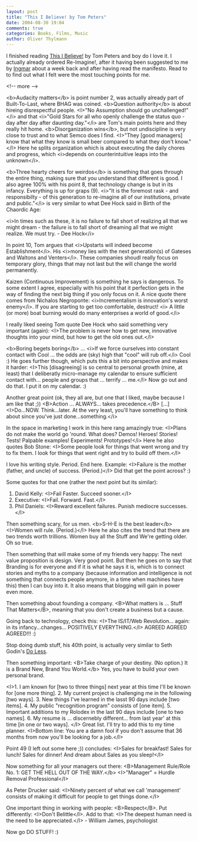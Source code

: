 ```yaml
---
layout: post
title: "This I Believe! by Tom Peters"
date: 2004-08-30 19:04
comments: true
categories: Books, Films, Music
author: Oliver Thylmann
---
```



I finished reading [This I Believe!](http://www.changethis.com/2.ThisIBelieve) by Tom Peters and boy do I love it. I actually already ordered Re-Imagine!, after it having been suggested to me by [Ingmar](http://bornholz.typepad.com/) about a week back and after having read the manifesto. Read to to find out what I felt were the most touching points for me.


&lt;!-- more --&gt;


&lt;b&gt;Audacity matters&lt;/b&gt; is point number 2, was actually already part of Built-To-Last, where BHAG was coined. &lt;b&gt;Question authority&lt;/b&gt; is about hireing disrespectful people. &lt;I&gt;&quot;No Assumption should go unchallenged!&quot;&lt;/i&gt; and that &lt;i&gt;&quot;Gold Stars for all who openly challenge the status quo - day after day after daunting day.&quot;&lt;/i&gt; are Tom's main points here and they really hit home. &lt;b&gt;Disorganization wins&lt;/b&gt;, but not undiscipline is very close to trust and to what Semco does I find. &lt;I&gt;&quot;They [good managers] know that what they know is small beer compared to what they don't know.&quot;&lt;/I&gt; Here he splits organization which is about executing the daily chores and progress, which &lt;i&gt;depends on counterintuitive leaps into the unknown&lt;/i&gt;. 

&lt;b&gt;Three hearty cheers for weirdos&lt;/b&gt; is something that goes through the entire thing, making sure that you understand that different is good. I also agree 100% with his point 8, that technology change is but in its infancy. Everything is up for graps (9). &lt;i&gt;&quot;It is the foremost rask - and responsibilty - of this generation to re-imagine all of our institutions, private and public.&quot;&lt;/i&gt; is very similar to what Dee Hock said in Birth of the Chaordic Age: 

&lt;i&gt;In times such as these, it is no failure to fall short of realizing all that we might dream - the failure is to fall short of dreaming all that we might realize. We must try. - Dee Hock&lt;/i&gt;

In point 10, Tom argues that &lt;i&gt;Upstarts will indeed become Establishment&lt;/i&gt;. His &lt;i&gt;money lies with the next generation(s) of Gateses and Waltons and Venters&lt;/i&gt;. These companies shoudl really focus on temporary glory, things that may not last but the will change the world permanently.

Kaizen (Continuous Improvement) is something he says is dangerous. To some extent I agree, especially with his point that it perfection gets in the way of finding the next big thing if you only focus on it. A nice quote there comes from Nichalos Negroponte: &lt;i&gt;Incrementalism is innovation's worst enemy&lt;/i&gt;. If you are starting to get too comfortable, destruct! &lt;i&gt; A little (or more) boat burning would do many enterprises a world of good.&lt;/i&gt;

I really liked seeing Tom quote Dee Hock who said something very important (again): &lt;I&gt;The problem is never how to get new, innovative thoughts into your mind, but how to get the old ones out.&lt;/I&gt;

&lt;b&gt;Boring begets boring&lt;/b&gt; ... &lt;i&gt;If we force ourselves into constant contact with Cool ... the odds are (sky) high that &quot;cool&quot; will rub off.&lt;/i&gt; Cool :) He goes further though, which puts this a bit into perspective and makes it harder: &lt;I&gt;This [disagreeing] is so central to personal growth (mine, at least) that I deliberatly micro-manage my calendar to ensure sufficient contact with... people and groups that ... terrify ... me.&lt;/I&gt; Now go out and do that. I put it on my calendar. :)

Another great point (ok, they all are, but one that I liked, maybe because I am like that ;)) &lt;B&gt;Action ... ALWAYS... takes precedence.&lt;/B&gt; [...] &lt;I&gt;Do...NOW. Think...later. At the very least, you'll have something to think about since you've just done...something.&lt;/i&gt;

In the space in marketing I work in this here rang amazingly true: &lt;I&gt;Plans do not make the world go 'round. What does? Demos! Heroes! Stories! Tests! Palpable examples! Experiments! Prototypes!&lt;/i&gt; Here he also quotes Bob Stone: &lt;I&gt;Some people look for things that went wrong and try to fix them. I look for things that went right and try to build off them.&lt;/I&gt;

I love his writing style. Period. End here. Example: &lt;I&gt;Failure is the mother (father, and uncle) of success. (Period.)&lt;/I&gt; Did that get the point across? :)

Some quotes for that one (rather the next point but its similar):
1. David Kelly: &lt;I&gt;Fail Faster. Succeed sooner.&lt;/I&gt;
2. Executive: &lt;I&gt;Fail. Forward. Fast.&lt;/I&gt;
3. Phil Daniels: &lt;I&gt;Reward excellent failures. Punish mediocre successes.&lt;/I&gt;

Then something scary, for us men. &lt;b&gt;S-H-E is the best leader&lt;/b&gt; &lt;I&gt;Women will rule. (Period.)&lt;/I&gt; Here he also cites the trend that there are two trends worth trillions. Women buy all the Stuff and We're getting older. Oh so true.

Then something that will make some of my friends very happy: The next value proposition is design. Very good point. But then he goes on to say that Branding is for everyone and if it is what he says it is, which is to connect stories and myths to a company (because information and intelligence is not something that connects people anymore, in a time when machines have this) then I can buy into it. It also means that blogging will gain in power even more.

Then something about founding a company. &lt;B&gt;What matters is ... Stuff That Matters&lt;/B&gt;, meaning that you don't create a business but a cause. 

Going back to technology, check this: &lt;I&gt;The IS/IT/Web Revolution... again: in its infancy...changes... POSITIVELY EVERYTHING.&lt;/I&gt; AGREED AGREED AGREED!!! :)

Stop doing dumb stuff, his 40th point, is actually very similar to Seth Godin's [Do Less](http://owt.typepad.com/blog/2004/08/do_less.html).

Then something important: &lt;B&gt;Take charge of your destiny. (No option.) It is a Brand New, Brand You World.&lt;/b&gt; Yes, you have to build your own personal brand.

&lt;I&gt;1. I am known for [two to three things]
next year at this time I'll be known for [one more thing].
2. My current project is challenging me in the following [two ways].
3. New things I've learned in the lasst 90 days include [two items].
4. My public &quot;recognition program&quot; consists of [one item].
5. Important additions to my Rolodex in the last 90 days include [one to two names].
6. My resume is ... discernebly different... from last year' at this time [in one or two ways].
&lt;/I&gt;
Great list. I'll try to add this to my time planner. &lt;I&gt;Bottom line: You are a damn fool if you don't assume that 36 months from now you'll be looking for a job.&lt;/I&gt;

Point 49 (I left out some here ;)) concludes: &lt;I&gt;Sales for breakfast! Sales for lunch! Sales for dinner! And dream about Sales as you sleep!&lt;/I&gt;

Now something for all your managers out there: &lt;B&gt;Management Rule/Role No. 1: GET THE HELL OUT OF THE WAY.&lt;/b&gt; &lt;I&gt;&quot;Manager&quot; = Hurdle Removal Professional&lt;/I&gt;

As Peter Drucker said: &lt;I&gt;Ninety percent of what we call 'management' consists of making it difficult for people to get things done.&lt;/I&gt;

One important thing in working with people: &lt;B&gt;Respect&lt;/B&gt;. Put differently: &lt;I&gt;Don't Belittle&lt;/I&gt;. Add to that: &lt;I&gt;The deepest human need is the need to be appreciated.&lt;/I&gt; - William James, psychologist

Now go DO STUFF! :)

